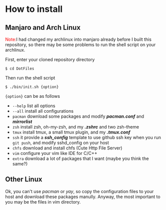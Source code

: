 # How to install
## Manjaro and Arch Linux
<font color=red>Note:</font>I had changed my archlinux into manjaro already before I built this repository, so there may be some problems to run the shell script on your archlinux.

First, enter your cloned repository directory  
```
$ cd DotFiles
```
Then run the shell script  
```
$ ./bin/init.sh {option}
```
`{option}` can be as follows
* `--help` list all options
* `--all` install all configurations
* `pacman` download some packages and modify ***pacman.conf*** and ***mirrorlist***
* `zsh` install zsh, oh-my-zsh, and my ***.zshrc*** and two zsh-theme
* `tmux` install tmux, a small tmux plugin, and my ***.tmux.conf***
* `ssh` it provide a ***ssh_config*** template to use github ssh key when you run `git push`, and modify sshd_config  on your host
* `chfs` download and install chfs (Cute Http File Server)
* `vim` configure your vim like IDE for C/C++
* `extra` download a lot of packages that I want (maybe you think the same?)
## Other Linux
Ok, you can't use *pacman* or *yay*, so copy the configuration files to your host and download these packages manully.
Anyway, the most important to you may be the files in vim directory.


